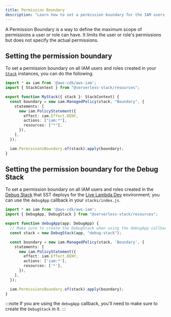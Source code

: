 ```yaml
---
title: Permission Boundary
description: "Learn how to set a permission boundary for the IAM users and roles in your SST (SST) app."
---
```


A Permission Boundary is a way to define the maximum scope of permissions a user or role can have. It limits the user or role's permissions but does not specify the actual permissions.

## Setting the permission boundary

To set a permission boundary on all IAM users and roles created in your [`Stack`](../constructs/Stack.md) instances, you can do the following.

```ts
import * as iam from '@aws-cdk/aws-iam';
import { StackContext } from "@serverless-stack/resources";

export function MyStack({ stack }: StackContext) {
  const boundary = new iam.ManagedPolicy(stack, "Boundary", {
    statements: [
      new iam.PolicyStatement({
        effect: iam.Effect.DENY,
        actions: ["iam:*"],
        resources: ["*"],
      }),
    ],
  });

  iam.PermissionsBoundary.of(stack).apply(boundary);
}
```

## Setting the permission boundary for the Debug Stack

To set a permission boundary on all IAM users and roles created in the [Debug Stack](../constructs/DebugStack.md) that SST deploys for the [Live Lambda Dev](../live-lambda-development.md) environment; you can use the `debugApp` callback in your `stacks/index.js`.

```ts
import * as iam from '@aws-cdk/aws-iam';
import { DebugApp, DebugStack } from "@serverless-stack/resources";

export function debugApp(app: DebugApp) {
  // Make sure to create the DebugStack when using the debugApp callback
  const stack = new DebugStack(app, "debug-stack");

  const boundary = new iam.ManagedPolicy(stack, 'Boundary', {
    statements: [
      new iam.PolicyStatement({
        effect: iam.Effect.DENY,
        actions: ['iam:*'],
        resources: ['*'],
      }),
    ],
  });

  iam.PermissionsBoundary.of(stack).apply(boundary);
}
```

:::note
If you are using the `debugApp` callback, you'll need to make sure to create the `DebugStack` in it.
:::
